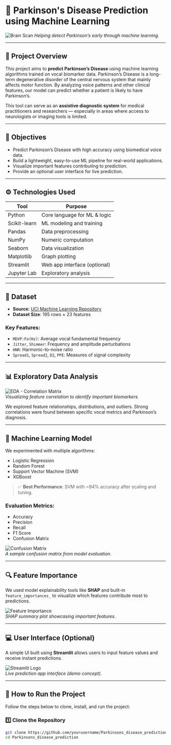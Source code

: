 # 🧠 Parkinson's Disease Prediction using Machine Learning

![Brain Scan](https://cdn.pixabay.com/photo/2019/09/05/14/39/mri-4453115_1280.jpg)
*Helping detect Parkinson’s early through machine learning.*

---

## 📌 Project Overview

This project aims to **predict Parkinson’s Disease** using machine learning algorithms trained on vocal biomarker data. Parkinson’s Disease is a long-term degenerative disorder of the central nervous system that mainly affects motor function. By analyzing voice patterns and other clinical features, our model can predict whether a patient is likely to have Parkinson’s.

This tool can serve as an **assistive diagnostic system** for medical practitioners and researchers — especially in areas where access to neurologists or imaging tools is limited.

---

## 🎯 Objectives

- Predict Parkinson’s Disease with high accuracy using biomedical voice data.
- Build a lightweight, easy-to-use ML pipeline for real-world applications.
- Visualize important features contributing to prediction.
- Provide an optional user interface for live prediction.

---

## ⚙️ Technologies Used

| Tool         | Purpose                      |
|--------------|------------------------------|
| Python       | Core language for ML & logic |
| Scikit-learn | ML modeling and training     |
| Pandas       | Data preprocessing           |
| NumPy        | Numeric computation          |
| Seaborn      | Data visualization           |
| Matplotlib   | Graph plotting               |
| Streamlit    | Web app interface (optional) |
| Jupyter Lab  | Exploratory analysis         |

---

## 🧪 Dataset

- **Source**: [UCI Machine Learning Repository](https://archive.ics.uci.edu/ml/datasets/parkinsons)
- **Dataset Size**: 195 rows × 23 features

### Key Features:

- `MDVP:Fo(Hz)`: Average vocal fundamental frequency  
- `Jitter`, `Shimmer`: Frequency and amplitude perturbations  
- `HNR`: Harmonic-to-noise ratio  
- `Spread1`, `Spread2`, `D2`, `PPE`: Measures of signal complexity  

---

## 📊 Exploratory Data Analysis

![EDA - Correlation Matrix](https://upload.wikimedia.org/wikipedia/commons/thumb/3/33/Correlation_matrix.svg/640px-Correlation_matrix.svg.png)  
*Visualizing feature correlation to identify important biomarkers.*

We explored feature relationships, distributions, and outliers. Strong correlations were found between specific vocal metrics and Parkinson’s diagnosis.

---

## 🤖 Machine Learning Model

We experimented with multiple algorithms:

- Logistic Regression  
- Random Forest  
- Support Vector Machine (SVM)  
- XGBoost  

> ✅ **Best Performance**: SVM with ~94% accuracy after scaling and tuning.

### Evaluation Metrics:

- Accuracy  
- Precision  
- Recall  
- F1 Score  
- Confusion Matrix  

![Confusion Matrix](https://miro.medium.com/v2/resize:fit:700/format:webp/1*bkgRBD9eOUO7U1xWhC5nMA.png)  
*A sample confusion matrix from model evaluation.*

---

## 🔍 Feature Importance

We used model explainability tools like **SHAP** and built-in `feature_importances_` to visualize which features contribute most to predictions.

![Feature Importance](https://cdn.analyticsvidhya.com/wp-content/uploads/2020/03/shap.png)  
*SHAP summary plot showcasing important features.*

---

## 💻 User Interface (Optional)

A simple UI built using **Streamlit** allows users to input feature values and receive instant predictions.

![Streamlit Logo](https://streamlit.io/images/brand/streamlit-logo-primary-colormark-darktext.png)  
*Live prediction app interface (demo concept).*

---

## 🚀 How to Run the Project

Follow the steps below to clone, install, and run the project:

### 1️⃣ Clone the Repository

```bash
git clone https://github.com/yourusername/Parkinsons_disease_prediction.git
cd Parkinsons_disease_prediction
